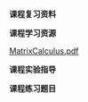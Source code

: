 <!-- tabs:start -->
**课程复习资料**

**课程学习资源**

[MatrixCalculus.pdf](https://gh.hitcs.cc/https://raw.githubusercontent.com/HIT-OpenCS/CS_Courses/main/人工智能/人工智能数学基础/课程学习资源/MatrixCalculus.pdf)

**课程实验指导**

**课程练习题目**

<!-- tabs:end -->